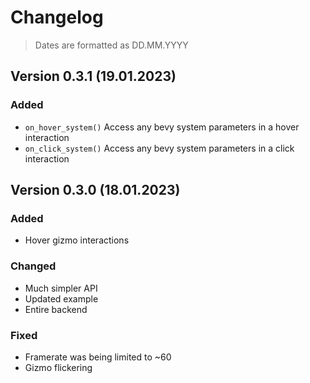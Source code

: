 # Changelog

> Dates are formatted as DD.MM.YYYY

## Version 0.3.1 (19.01.2023)

### Added

- `on_hover_system()` Access any bevy system parameters in a hover interaction
- `on_click_system()` Access any bevy system parameters in a click interaction


## Version 0.3.0 (18.01.2023)

### Added

- Hover gizmo interactions

### Changed

- Much simpler API
- Updated example
- Entire backend

### Fixed

- Framerate was being limited to ~60
- Gizmo flickering
